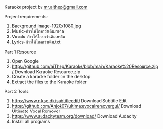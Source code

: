 Karaoke project by mr.aithep@gmail.com

Project requirements:
 1. Background image-1920x1080.jpg
 2. Music-ก้าวให้ไกลกว่าเดิม.m4a
 3. Vocals-ก้าวให้ไกลกว่าเดิม.m4a
 4. Lyrics-ก้าวให้ไกลกว่าเดิม.txt

Part 1 Resource
 1. Open Google
 2. https://github.com/aiThep/Karaoke/blob/main/Karaoke%20Resource.zip/ Download Karaoke Resource.zip
 3. Create a karaoke folder on the desktop
 4. Extract the files to the Karaoke folder

Part 2 Tools
 1. https://www.nikse.dk/subtitleedit/ Download Subtitle Edit
 2. https://github.com/Anjok07/ultimatevocalremovergui/ Download Ultimate Vocal Remover
 3. https://www.audacityteam.org/download/ Download Audacity
 4. Install all programs


